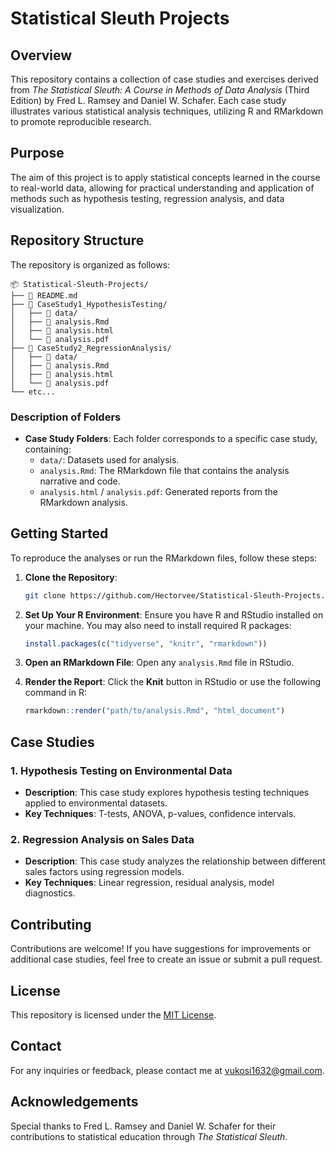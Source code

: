 # Statistical Sleuth Projects

## Overview
This repository contains a collection of case studies and exercises derived from *The Statistical Sleuth: A Course in Methods of Data Analysis* (Third Edition) by Fred L. Ramsey and Daniel W. Schafer. Each case study illustrates various statistical analysis techniques, utilizing R and RMarkdown to promote reproducible research.

## Purpose
The aim of this project is to apply statistical concepts learned in the course to real-world data, allowing for practical understanding and application of methods such as hypothesis testing, regression analysis, and data visualization. 

## Repository Structure
The repository is organized as follows:

```
📦 Statistical-Sleuth-Projects/
├── 📜 README.md
├── 📁 CaseStudy1_HypothesisTesting/
│   ├── 📁 data/
│   ├── 📄 analysis.Rmd
│   ├── 📄 analysis.html
│   └── 📄 analysis.pdf
├── 📁 CaseStudy2_RegressionAnalysis/
│   ├── 📁 data/
│   ├── 📄 analysis.Rmd
│   ├── 📄 analysis.html
│   └── 📄 analysis.pdf
└── etc...
```

### Description of Folders
- **Case Study Folders**: Each folder corresponds to a specific case study, containing:
  - `data/`: Datasets used for analysis.
  - `analysis.Rmd`: The RMarkdown file that contains the analysis narrative and code.
  - `analysis.html` / `analysis.pdf`: Generated reports from the RMarkdown analysis.

## Getting Started
To reproduce the analyses or run the RMarkdown files, follow these steps:

1. **Clone the Repository**:
   ```bash
   git clone https://github.com/Hectorvee/Statistical-Sleuth-Projects.git
   ```
   
2. **Set Up Your R Environment**:
   Ensure you have R and RStudio installed on your machine. You may also need to install required R packages:
   ```r
   install.packages(c("tidyverse", "knitr", "rmarkdown"))
   ```

3. **Open an RMarkdown File**:
   Open any `analysis.Rmd` file in RStudio. 

4. **Render the Report**:
   Click the **Knit** button in RStudio or use the following command in R:
   ```r
   rmarkdown::render("path/to/analysis.Rmd", "html_document")
   ```

## Case Studies
### 1. Hypothesis Testing on Environmental Data
- **Description**: This case study explores hypothesis testing techniques applied to environmental datasets.
- **Key Techniques**: T-tests, ANOVA, p-values, confidence intervals.

### 2. Regression Analysis on Sales Data
- **Description**: This case study analyzes the relationship between different sales factors using regression models.
- **Key Techniques**: Linear regression, residual analysis, model diagnostics.

## Contributing
Contributions are welcome! If you have suggestions for improvements or additional case studies, feel free to create an issue or submit a pull request.

## License
This repository is licensed under the [MIT License](LICENSE).

## Contact
For any inquiries or feedback, please contact me at vukosi1632@gmail.com.

## Acknowledgements
Special thanks to Fred L. Ramsey and Daniel W. Schafer for their contributions to statistical education through *The Statistical Sleuth*.
